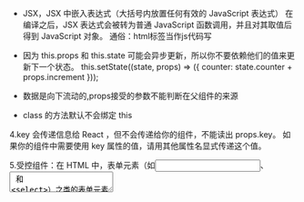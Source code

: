 
* JSX，JSX 中嵌入表达式（大括号内放置任何有效的 JavaScript 表达式）
在编译之后，JSX 表达式会被转为普通 JavaScript 函数调用，并且对其取值后得到 JavaScript 对象。
通俗：html标签当作js代码写

* 因为 this.props 和 this.state 可能会异步更新，所以你不要依赖他们的值来更新下一个状态。
this.setState((state, props) => ({
  counter: state.counter + props.increment
}));

* 数据是向下流动的,props接受的参数不能判断在父组件的来源

* class 的方法默认不会绑定 this

4.key 会传递信息给 React ，但不会传递给你的组件，不能读出 props.key。
如果你的组件中需要使用 key 属性的值，请用其他属性名显式传递这个值。

5.受控组件：在 HTML 中，表单元素（如<input>、 <textarea> 和 <select>）之类的表单元素通常自己维护 state，并根据用户输入进行更新。
而在 React 中，可变状态（mutable state）通常保存在组件的 state 属性中，并且只能通过使用 setState()来更新。
使 React 的 state 成为“唯一数据源”。渲染表单的 React 组件还控制着用户输入过程中表单发生的操作。
被 React 以这种方式控制取值的表单输入元素就叫做“受控组件”。

6.提取组件
将组件拆分为更小的组件

7.状态提升
通常，多个组件需要反映相同的变化数据，这时我们建议将共享状态提升到最近的共同父组件中去。
依靠自上而下的数据流，而不是尝试在不同组件间同步 state。

8.组合
props.children

9.Context

10.函数组件与 class 组件

11.render prop 具有 render prop 的组件接受一个函数，该函数返回一个 React 元素并调用它而不是实现自己的渲染逻辑。

12.Fragments<></>

13.Refs 转发
